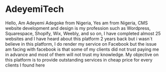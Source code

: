 # AdeyemiTech
Hello, Am Adeyemi Adegoke from Nigeria, Yes am from Nigeria, CMS website development and design is my profession such as Wordpress, Squarespace, Shopify, Wix, Weebly, and so on, I have completed almost 25 websites and I have heard about this platform 2 years back but i wasn`t  believe in this platform, I do render my service on Facebook but the issue am facing with facebook is that some of my clients did not trust paying me in advance and most of them will not trust my knowledge.  My objective on this platform is to provide outstanding services in cheap price for every clients I found here
